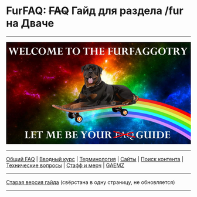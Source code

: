 # FurFAQ: ~~FAQ~~ Гайд для раздела /fur на Дваче

---

![Welcome](img/banner_small.jpg)

---

[Общий FAQ](part0.md) | [Вводный курс](part1.md) | [Терминология](part2.md) | [Сайты](part3.md) | [Поиск контента](part4.md) | [Технические вопросы](part5.md) | [Стафф и мерч](part6.md) | [GAEMZ](part7.md)

---

[Старая версия гайда](oldver.md) (свёрстана в одну страницу, не обновляется)

---
